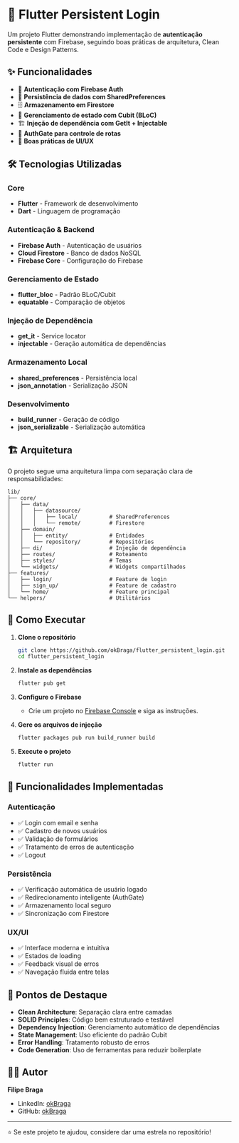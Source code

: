 # 🔐 Flutter Persistent Login

Um projeto Flutter demonstrando implementação de **autenticação persistente** com Firebase, seguindo boas práticas de arquitetura, Clean Code e Design Patterns.

## ✨ Funcionalidades

- 🔑 **Autenticação com Firebase Auth**
- 💾 **Persistência de dados com SharedPreferences**
- 🗄️ **Armazenamento em Firestore**
- 🎯 **Gerenciamento de estado com Cubit (BLoC)**
- 🏗️ **Injeção de dependência com GetIt + Injectable**
- 🚪 **AuthGate para controle de rotas**
- 📱 **Boas práticas de UI/UX**

## 🛠️ Tecnologias Utilizadas

### Core
- **Flutter** - Framework de desenvolvimento
- **Dart** - Linguagem de programação

### Autenticação & Backend
- **Firebase Auth** - Autenticação de usuários
- **Cloud Firestore** - Banco de dados NoSQL
- **Firebase Core** - Configuração do Firebase

### Gerenciamento de Estado
- **flutter_bloc** - Padrão BLoC/Cubit
- **equatable** - Comparação de objetos

### Injeção de Dependência
- **get_it** - Service locator
- **injectable** - Geração automática de dependências

### Armazenamento Local
- **shared_preferences** - Persistência local
- **json_annotation** - Serialização JSON

### Desenvolvimento
- **build_runner** - Geração de código
- **json_serializable** - Serialização automática

## 🏗️ Arquitetura

O projeto segue uma arquitetura limpa com separação clara de responsabilidades:

```
lib/
├── core/
│   ├── data/
│   │   ├── datasource/
│   │   │   ├── local/          # SharedPreferences
│   │   │   └── remote/         # Firestore
│   ├── domain/
│   │   ├── entity/             # Entidades
│   │   └── repository/         # Repositórios
│   ├── di/                     # Injeção de dependência
│   ├── routes/                 # Roteamento
│   ├── styles/                 # Temas
│   └── widgets/                # Widgets compartilhados
├── features/
│   ├── login/                  # Feature de login
│   ├── sign_up/                # Feature de cadastro
│   └── home/                   # Feature principal
└── helpers/                    # Utilitários
```

## 🚀 Como Executar

1. **Clone o repositório**
   ```bash
   git clone https://github.com/okBraga/flutter_persistent_login.git
   cd flutter_persistent_login
   ```

2. **Instale as dependências**
   ```bash
   flutter pub get
   ```

3. **Configure o Firebase**
   - Crie um projeto no [Firebase Console](https://console.firebase.google.com/) e siga as instruções.

4. **Gere os arquivos de injeção**
   ```bash
   flutter packages pub run build_runner build
   ```

5. **Execute o projeto**
   ```bash
   flutter run
   ```

## 📱 Funcionalidades Implementadas

### Autenticação
- ✅ Login com email e senha
- ✅ Cadastro de novos usuários
- ✅ Validação de formulários
- ✅ Tratamento de erros de autenticação
- ✅ Logout

### Persistência
- ✅ Verificação automática de usuário logado
- ✅ Redirecionamento inteligente (AuthGate)
- ✅ Armazenamento local seguro
- ✅ Sincronização com Firestore

### UX/UI
- ✅ Interface moderna e intuitiva
- ✅ Estados de loading
- ✅ Feedback visual de erros
- ✅ Navegação fluida entre telas

## 🎯 Pontos de Destaque

- **Clean Architecture**: Separação clara entre camadas
- **SOLID Principles**: Código bem estruturado e testável
- **Dependency Injection**: Gerenciamento automático de dependências
- **State Management**: Uso eficiente do padrão Cubit
- **Error Handling**: Tratamento robusto de erros
- **Code Generation**: Uso de ferramentas para reduzir boilerplate

## 👨‍💻 Autor

**Filipe Braga**
- LinkedIn: [okBraga](https://www.linkedin.com/in/okbraga/)
- GitHub: [okBraga](https://github.com/okBraga)

---

⭐ Se este projeto te ajudou, considere dar uma estrela no repositório!
